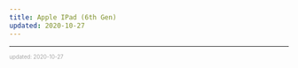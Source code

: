 ```yaml
---
title: Apple IPad (6th Gen)
updated: 2020-10-27
---
```


---

<sup><sub><font color="#a6a6a6">updated: 2020-10-27</font></sub></sup>
